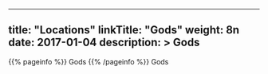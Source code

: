 
---
title: "Locations"
linkTitle: "Gods"
weight: 8n
date: 2017-01-04
description: >
 Gods
---

{{% pageinfo %}}
Gods
{{% /pageinfo %}}
Gods
